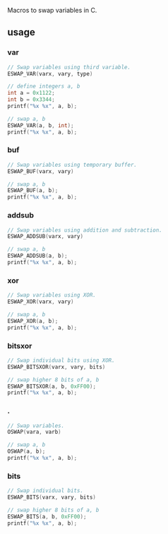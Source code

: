 Macros to swap variables in C.


## usage

### var

```c
// Swap variables using third variable.
ESWAP_VAR(varx, vary, type)
```

```c
// define integers a, b
int a = 0x1122;
int b = 0x3344;
printf("%x %x", a, b);

// swap a, b
ESWAP_VAR(a, b, int);
printf("%x %x", a, b);
```


### buf

```c
// Swap variables using temporary buffer.
ESWAP_BUF(varx, vary)
```

```c
// swap a, b
ESWAP_BUF(a, b);
printf("%x %x", a, b);
```


### addsub

```c
// Swap variables using addition and subtraction.
ESWAP_ADDSUB(varx, vary)
```

```c
// swap a, b
ESWAP_ADDSUB(a, b);
printf("%x %x", a, b);
```


### xor

```c
// Swap variables using XOR.
ESWAP_XOR(varx, vary)
```

```c
// swap a, b
ESWAP_XOR(a, b);
printf("%x %x", a, b);
```


### bitsxor

```c
// Swap individual bits using XOR.
ESWAP_BITSXOR(varx, vary, bits)
```

```c
// swap higher 8 bits of a, b
ESWAP_BITSXOR(a, b, 0xFF00);
printf("%x %x", a, b);
```


### .

```c
// Swap variables.
OSWAP(vara, varb)
```

```c
// swap a, b
OSWAP(a, b);
printf("%x %x", a, b);
```


### bits

```c
// Swap individual bits.
ESWAP_BITS(varx, vary, bits)
```

```c
// swap higher 8 bits of a, b
ESWAP_BITS(a, b, 0xFF00);
printf("%x %x", a, b);
```
